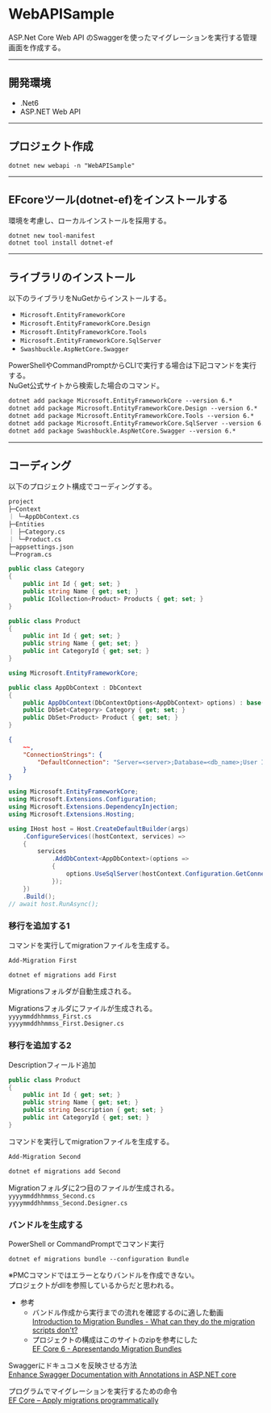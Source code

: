 # WebAPISample

ASP.Net Core Web API のSwaggerを使ったマイグレーションを実行する管理画面を作成する。

---

## 開発環境

- .Net6  
- ASP.NET Web API  

---

## プロジェクト作成

``` .NET CLI
dotnet new webapi -n "WebAPISample"
```

---

## EFcoreツール(dotnet-ef)をインストールする  

環境を考慮し、ローカルインストールを採用する。  

``` .NET CLI
dotnet new tool-manifest
dotnet tool install dotnet-ef
```

---

## ライブラリのインストール

以下のライブラリをNuGetからインストールする。  

- `Microsoft.EntityFrameworkCore`  
- `Microsoft.EntityFrameworkCore.Design`  
- `Microsoft.EntityFrameworkCore.Tools`  
- `Microsoft.EntityFrameworkCore.SqlServer`  
- `Swashbuckle.AspNetCore.Swagger`  

PowerShellやCommandPromptからCLIで実行する場合は下記コマンドを実行する。  
NuGet公式サイトから検索した場合のコマンド。  

``` txt
dotnet add package Microsoft.EntityFrameworkCore --version 6.*
dotnet add package Microsoft.EntityFrameworkCore.Design --version 6.*
dotnet add package Microsoft.EntityFrameworkCore.Tools --version 6.*
dotnet add package Microsoft.EntityFrameworkCore.SqlServer --version 6.*
dotnet add package Swashbuckle.AspNetCore.Swagger --version 6.*
```

---

## コーディング

以下のプロジェクト構成でコーディングする。  

``` txt
project
├─Context
｜ └─AppDbContext.cs
├─Entities
｜ ├─Category.cs
｜ └─Product.cs
├─appsettings.json
└─Program.cs
```

``` cs : Entity
public class Category
{
    public int Id { get; set; }
    public string Name { get; set; }
    public ICollection<Product> Products { get; set; }
}

public class Product
{
    public int Id { get; set; }
    public string Name { get; set; }
    public int CategoryId { get; set; }
}
```

``` cs : context
using Microsoft.EntityFrameworkCore;

public class AppDbContext : DbContext
{
    public AppDbContext(DbContextOptions<AppDbContext> options) : base(options) { }
    public DbSet<Category> Category { get; set; }
    public DbSet<Product> Product { get; set; }
}
```

``` json : appsettings.json
{
    ~~,
    "ConnectionStrings": {
        "DefaultConnection": "Server=<server>;Database=<db_name>;User ID=<user_id>;Password=<passwd>"
    }
}
```

``` cs : Program.cs
using Microsoft.EntityFrameworkCore;
using Microsoft.Extensions.Configuration;
using Microsoft.Extensions.DependencyInjection;
using Microsoft.Extensions.Hosting;

using IHost host = Host.CreateDefaultBuilder(args)
    .ConfigureServices((hostContext, services) =>
    {
        services
            .AddDbContext<AppDbContext>(options =>
            {
                options.UseSqlServer(hostContext.Configuration.GetConnectionString("DefaultConnection"));
            });
    })
    .Build();
// await host.RunAsync();
```

### 移行を追加する1

コマンドを実行してmigrationファイルを生成する。  

``` txt : PMCコマンド  
Add-Migration First
```

``` txt : dotnet-ef
dotnet ef migrations add First
```

Migrationsフォルダが自動生成される。  

Migrationsフォルダにファイルが生成される。  
`yyyymmddhhmmss_First.cs`  
`yyyymmddhhmmss_First.Designer.cs`  

### 移行を追加する2

Descriptionフィールド追加  

``` cs : entity
public class Product
{
    public int Id { get; set; }
    public string Name { get; set; }
    public string Description { get; set; }
    public int CategoryId { get; set; }
}
```

コマンドを実行してmigrationファイルを生成する。  

``` txt : PMCコマンド  
Add-Migration Second
```

``` txt : dotnet-ef
dotnet ef migrations add Second
```

Migrationフォルダに2つ目のファイルが生成される。  
`yyyymmddhhmmss_Second.cs`  
`yyyymmddhhmmss_Second.Designer.cs`  

### バンドルを生成する  

PowerShell or CommandPromptでコマンド実行  

`dotnet ef migrations bundle --configuration Bundle`  

※PMCコマンドではエラーとなりバンドルを作成できない。  
プロジェクトがdllを参照しているからだと思われる。  

- 参考  
  - バンドル作成から実行までの流れを確認するのに適した動画  
    [Introduction to Migration Bundles - What can they do the migration scripts don't?](https://www.youtube.com/watch?v=mBxSONeKbPk)  
  - プロジェクトの構成はこのサイトのzipを参考にした  
    [EF Core 6  - Apresentando Migration Bundles](https://macoratti.net/21/09/efc6_migbndl1.htm)  

Swaggerにドキュコメを反映させる方法  
[Enhance Swagger Documentation with Annotations in ASP.NET core](https://medium.com/@niteshsinghal85/enhance-swagger-documentation-with-annotations-in-asp-net-core-d2981803e299)  

プログラムでマイグレーションを実行するための命令  
[EF Core – Apply migrations programmatically](https://makolyte.com/ef-core-apply-migrations-programmatically/)  
